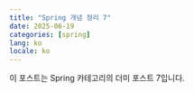 ```yaml
---
title: "Spring 개념 정리 7"
date: 2025-06-19
categories: [spring]
lang: ko
locale: ko
---
```

이 포스트는 Spring 카테고리의 더미 포스트 7입니다.
